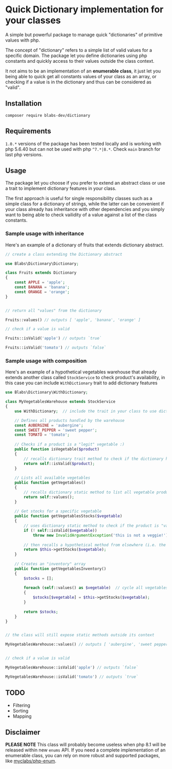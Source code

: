 # Quick Dictionary implementation for your classes

A simple but powerful package to manage quick "dictionaries" of primitive values with php.

The concept of "dictionary" refers to a simple list of valid values for a specific domain.
The package let you define dictionaries using php constants and quickly access to their values outside the class context.

It not aims to be an implementation of an __enumerable class__, it just let you being able to quick get all constants values of your class as an array, or checking if a value is in the dictionary and thus can be considered as "valid". 

## Installation
```
composer require blabs-dev/dictionary
```

## Requirements
`1.0.*` versions of the package has been tested locally and is working with php 5.6.40 but can not be used with php `^7.*|8.*`.
Check `main` branch for last php versions.

## Usage
The package let you choose if you prefer to extend an abstract class or use a trait to implement dictionary features in your class.

The first approach is useful for single responsibility classes such as a simple class for a dictionary of strings, while the latter can be convenient if your class already has inheritance with other dependencies and you simply want to being able to check vailidity of a value against a list of the class constants.

### Sample usage with inheritance
Here's an example of a dictionary of fruits that extends dictionary abstract.
```php
// create a class extending the Dictionary abstract

use Blabs\Dictionary\Dictionary;

class Fruits extends Dictionary
{
    const APPLE = 'apple';
    const BANANA = 'banana';
    const ORANGE = 'orange';
}


// return all "values" from the dictionary

Fruits::values() // outputs [ 'apple', 'banana', 'orange' ]

// check if a value is valid

Fruits::isValid('apple') // outputs `true`

Fruits::isValid('tomato') // outputs `false`
```

### Sample usage with composition
Here's an example of a hypothetical vegetables warehouse that already extends another class called `StockService` to check product's availability, in this case you can include `WithDictionary` trait to add dictionary features

```php
use Blabs\Dictionary\WithDictionary; 

class MyVegetablesWarehouse extends StockService
{
    use WithDictionary;  // include the trait in your class to use dictionary features

    // Defines all products handled by the warehouse 
    const AUBERGINE = 'aubergine';
    const SWEET_PEPPER = 'sweet pepper';
    const TOMATO = 'tomato';
    
    // Checks if a product is a "legit" vegetable :)   
    public function isVegetable($product)
    {
        // recalls dictionary trait method to check if the dictionary has specified product
        return self::isValid($product);  
    }
    
    // Lists all available vegetables  
    public function getVegetables()
    {
        // recalls dictionary static method to list all vegetable products
        return self::values(); 
    }
    
    // Get stocks for a specific vegetable
    public function getVegetablesStocks($vegetable)
    {
        // uses dictionary static method to check if the product is "valid" before doing anything else
        if (! self::isValid($vegetable))   
            throw new InvalidArgumentException('this is not a veggie!')
            
        // then recalls a hypothetical method from elsewhere (i.e. the StockService class)
        return $this->getStocks($vegetable); 
    }
    
    // Creates an "inventory" array
    public function getVegetablesInventory()
    {        
        $stocks = [];
        
        foreach (self::values() as $vegetable)  // cycle all vegetables in the dictionary
        {
            $stocks[$vegetable] = $this->getStocks($vegetable);
        }
        
        return $stocks;
    }
}


// the class will still expose static methods outside its context

MyVegetablesWarehouse::values() // outputs [ 'aubergine', 'sweet pepper', 'tomato' ]


// check if a value is valid

MyVegetablesWarehouse::isValid('apple') // outputs `false`

MyVegetablesWarehouse::isValid('tomato') // outputs `true`
```

## TODO
* Filtering
* Sorting
* Mapping

## Disclaimer
**PLEASE NOTE** This class will probably become useless when php 8.1 will be released within new `enums` API. 
If you need a complete implementation of an enumerable class, you can rely on more robust and supported packages, like [myclabs/php-enum](https://github.com/myclabs/php-enum).
